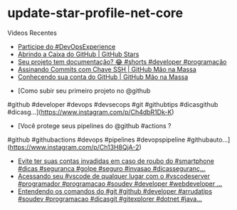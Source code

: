 # update-star-profile-net-core

Videos Recentes
<!-- YOUTUBE:START -->
- [Participe do #DevOpsExperience](https://www.youtube.com/watch?v=apMAot2LEpM)
- [Abrindo a Caixa do GitHub | GitHub Stars](https://www.youtube.com/watch?v=oxhJ1v2tvtc)
- [Seu projeto tem documentação? 😂 #shorts #developer #programação](https://www.youtube.com/watch?v=qm3t9Nu7Psg)
- [Assinando Commits com Chave SSH | GitHub Mão na Massa](https://www.youtube.com/watch?v=WD92Tg3fobc)
- [Conhecendo sua conta do GitHub | GitHub Mão na Massa](https://www.youtube.com/watch?v=KZdBdpdfEfE)
<!-- YOUTUBE:END -->

<!-- INSTA:START -->
- [Como subir seu primeiro projeto no @github 

#github #developer #devops #devsecops #git #githubtips #dicasgithub #dicasg...](https://www.instagram.com/p/Ch4dbR1Dk-K)
- [Você protege seus pipelines do @github #actions ?

#github #githubactions #devops #pipelines #devopspipeline #githubauto...](https://www.instagram.com/p/Ch13H8QjA-2)
- [Evite ter suas contas invadidas em caso de roubo do #smartphone #dicas #seguranca #golpe #seguro #invasao #dicasseguranç...](https://www.instagram.com/p/ChcNPxbjSc3)
- [Acessando seu #vscode de qualquer lugar com o #vscodeserver  #programador #programacao #soudev #developer #webdeveloper ...](https://www.instagram.com/p/ChZjbvijpif)
- [Entendendo os comandos do #git  #github #developer #arrudatips #soudev #programacao #dicasgit #gitexplorer #dotnet #java...](https://www.instagram.com/p/ChW_wwhjd9K)
<!-- INSTA:END -->
